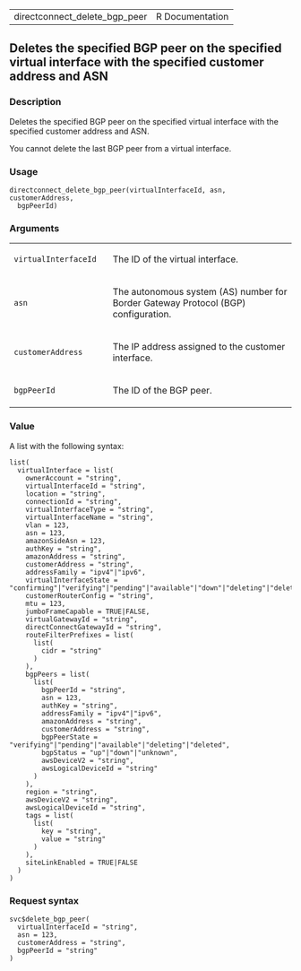 <table style="width: 100%;">
<tbody>
<tr class="odd">
<td>directconnect_delete_bgp_peer</td>
<td style="text-align: right;">R Documentation</td>
</tr>
</tbody>
</table>

## Deletes the specified BGP peer on the specified virtual interface with the specified customer address and ASN

### Description

Deletes the specified BGP peer on the specified virtual interface with
the specified customer address and ASN.

You cannot delete the last BGP peer from a virtual interface.

### Usage

    directconnect_delete_bgp_peer(virtualInterfaceId, asn, customerAddress,
      bgpPeerId)

### Arguments

<table>
<colgroup>
<col style="width: 35%" />
<col style="width: 65%" />
</colgroup>
<tbody>
<tr class="odd">
<td><code
id="directconnect_delete_bgp_peer_:_virtualInterfaceId">virtualInterfaceId</code></td>
<td><p>The ID of the virtual interface.</p></td>
</tr>
<tr class="even">
<td><code id="directconnect_delete_bgp_peer_:_asn">asn</code></td>
<td><p>The autonomous system (AS) number for Border Gateway Protocol
(BGP) configuration.</p></td>
</tr>
<tr class="odd">
<td><code
id="directconnect_delete_bgp_peer_:_customerAddress">customerAddress</code></td>
<td><p>The IP address assigned to the customer interface.</p></td>
</tr>
<tr class="even">
<td><code
id="directconnect_delete_bgp_peer_:_bgpPeerId">bgpPeerId</code></td>
<td><p>The ID of the BGP peer.</p></td>
</tr>
</tbody>
</table>

### Value

A list with the following syntax:

    list(
      virtualInterface = list(
        ownerAccount = "string",
        virtualInterfaceId = "string",
        location = "string",
        connectionId = "string",
        virtualInterfaceType = "string",
        virtualInterfaceName = "string",
        vlan = 123,
        asn = 123,
        amazonSideAsn = 123,
        authKey = "string",
        amazonAddress = "string",
        customerAddress = "string",
        addressFamily = "ipv4"|"ipv6",
        virtualInterfaceState = "confirming"|"verifying"|"pending"|"available"|"down"|"deleting"|"deleted"|"rejected"|"unknown",
        customerRouterConfig = "string",
        mtu = 123,
        jumboFrameCapable = TRUE|FALSE,
        virtualGatewayId = "string",
        directConnectGatewayId = "string",
        routeFilterPrefixes = list(
          list(
            cidr = "string"
          )
        ),
        bgpPeers = list(
          list(
            bgpPeerId = "string",
            asn = 123,
            authKey = "string",
            addressFamily = "ipv4"|"ipv6",
            amazonAddress = "string",
            customerAddress = "string",
            bgpPeerState = "verifying"|"pending"|"available"|"deleting"|"deleted",
            bgpStatus = "up"|"down"|"unknown",
            awsDeviceV2 = "string",
            awsLogicalDeviceId = "string"
          )
        ),
        region = "string",
        awsDeviceV2 = "string",
        awsLogicalDeviceId = "string",
        tags = list(
          list(
            key = "string",
            value = "string"
          )
        ),
        siteLinkEnabled = TRUE|FALSE
      )
    )

### Request syntax

    svc$delete_bgp_peer(
      virtualInterfaceId = "string",
      asn = 123,
      customerAddress = "string",
      bgpPeerId = "string"
    )
